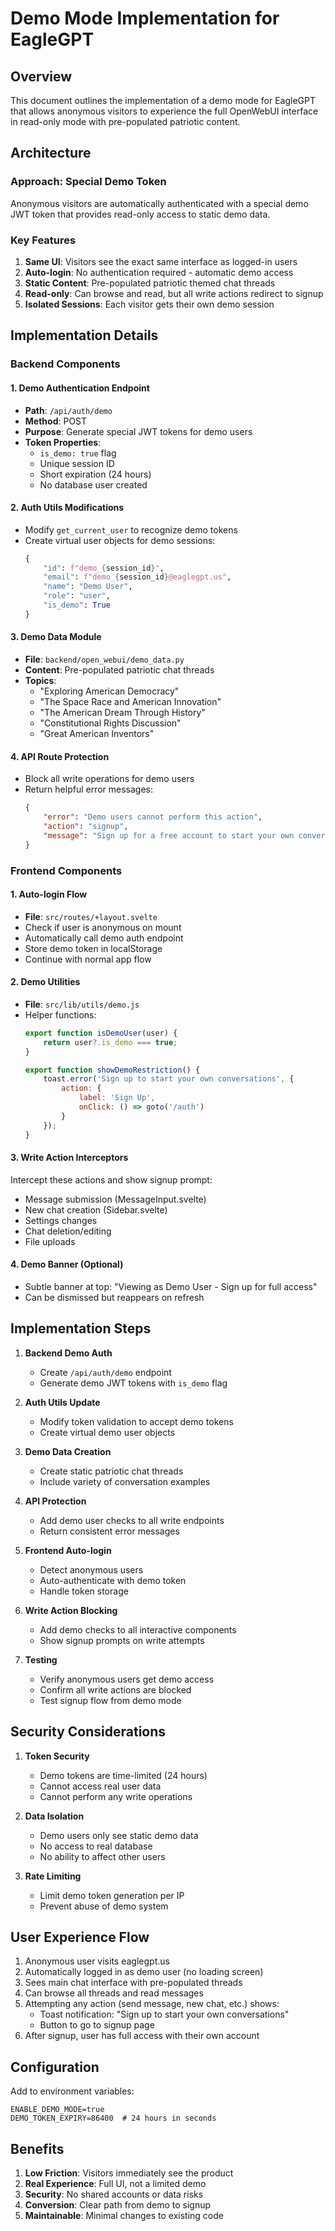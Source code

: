 # Demo Mode Implementation for EagleGPT

## Overview
This document outlines the implementation of a demo mode for EagleGPT that allows anonymous visitors to experience the full OpenWebUI interface in read-only mode with pre-populated patriotic content.

## Architecture

### Approach: Special Demo Token
Anonymous visitors are automatically authenticated with a special demo JWT token that provides read-only access to static demo data.

### Key Features
1. **Same UI**: Visitors see the exact same interface as logged-in users
2. **Auto-login**: No authentication required - automatic demo access
3. **Static Content**: Pre-populated patriotic themed chat threads
4. **Read-only**: Can browse and read, but all write actions redirect to signup
5. **Isolated Sessions**: Each visitor gets their own demo session

## Implementation Details

### Backend Components

#### 1. Demo Authentication Endpoint
- **Path**: `/api/auth/demo`
- **Method**: POST
- **Purpose**: Generate special JWT tokens for demo users
- **Token Properties**:
  - `is_demo: true` flag
  - Unique session ID
  - Short expiration (24 hours)
  - No database user created

#### 2. Auth Utils Modifications
- Modify `get_current_user` to recognize demo tokens
- Create virtual user objects for demo sessions:
  ```python
  {
      "id": f"demo_{session_id}",
      "email": f"demo_{session_id}@eaglegpt.us",
      "name": "Demo User",
      "role": "user",
      "is_demo": True
  }
  ```

#### 3. Demo Data Module
- **File**: `backend/open_webui/demo_data.py`
- **Content**: Pre-populated patriotic chat threads
- **Topics**:
  - "Exploring American Democracy"
  - "The Space Race and American Innovation"
  - "The American Dream Through History"
  - "Constitutional Rights Discussion"
  - "Great American Inventors"

#### 4. API Route Protection
- Block all write operations for demo users
- Return helpful error messages:
  ```json
  {
      "error": "Demo users cannot perform this action",
      "action": "signup",
      "message": "Sign up for a free account to start your own conversations"
  }
  ```

### Frontend Components

#### 1. Auto-login Flow
- **File**: `src/routes/+layout.svelte`
- Check if user is anonymous on mount
- Automatically call demo auth endpoint
- Store demo token in localStorage
- Continue with normal app flow

#### 2. Demo Utilities
- **File**: `src/lib/utils/demo.js`
- Helper functions:
  ```javascript
  export function isDemoUser(user) {
      return user?.is_demo === true;
  }
  
  export function showDemoRestriction() {
      toast.error('Sign up to start your own conversations', {
          action: {
              label: 'Sign Up',
              onClick: () => goto('/auth')
          }
      });
  }
  ```

#### 3. Write Action Interceptors
Intercept these actions and show signup prompt:
- Message submission (MessageInput.svelte)
- New chat creation (Sidebar.svelte)
- Settings changes
- Chat deletion/editing
- File uploads

#### 4. Demo Banner (Optional)
- Subtle banner at top: "Viewing as Demo User - Sign up for full access"
- Can be dismissed but reappears on refresh

## Implementation Steps

1. **Backend Demo Auth**
   - Create `/api/auth/demo` endpoint
   - Generate demo JWT tokens with `is_demo` flag

2. **Auth Utils Update**
   - Modify token validation to accept demo tokens
   - Create virtual demo user objects

3. **Demo Data Creation**
   - Create static patriotic chat threads
   - Include variety of conversation examples

4. **API Protection**
   - Add demo user checks to all write endpoints
   - Return consistent error messages

5. **Frontend Auto-login**
   - Detect anonymous users
   - Auto-authenticate with demo token
   - Handle token storage

6. **Write Action Blocking**
   - Add demo checks to all interactive components
   - Show signup prompts on write attempts

7. **Testing**
   - Verify anonymous users get demo access
   - Confirm all write actions are blocked
   - Test signup flow from demo mode

## Security Considerations

1. **Token Security**
   - Demo tokens are time-limited (24 hours)
   - Cannot access real user data
   - Cannot perform any write operations

2. **Data Isolation**
   - Demo users only see static demo data
   - No access to real database
   - No ability to affect other users

3. **Rate Limiting**
   - Limit demo token generation per IP
   - Prevent abuse of demo system

## User Experience Flow

1. Anonymous user visits eaglegpt.us
2. Automatically logged in as demo user (no loading screen)
3. Sees main chat interface with pre-populated threads
4. Can browse all threads and read messages
5. Attempting any action (send message, new chat, etc.) shows:
   - Toast notification: "Sign up to start your own conversations"
   - Button to go to signup page
6. After signup, user has full access with their own account

## Configuration

Add to environment variables:
```env
ENABLE_DEMO_MODE=true
DEMO_TOKEN_EXPIRY=86400  # 24 hours in seconds
```

## Benefits

1. **Low Friction**: Visitors immediately see the product
2. **Real Experience**: Full UI, not a limited demo
3. **Security**: No shared accounts or data risks
4. **Conversion**: Clear path from demo to signup
5. **Maintainable**: Minimal changes to existing code